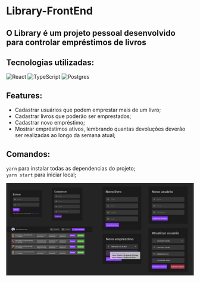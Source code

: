 # Library-FrontEnd

## O Library é um projeto pessoal desenvolvido para controlar empréstimos de livros

## Tecnologias utilizadas:

<img alt="React" src="https://img.shields.io/badge/react-%2320232a.svg?&style=for-the-badge&logo=react&logoColor=%2361DAFB"/>
<img alt="TypeScript" src="https://img.shields.io/badge/typescript-%23007ACC.svg?&style=for-the-badge&logo=typescript&logoColor=white"/>
<img alt="Postgres" src ="https://img.shields.io/badge/postgres-%23316192.svg?&style=for-the-badge&logo=postgresql&logoColor=white"/>

## Features:
* Cadastrar usuários que podem emprestar mais de um livro;
* Cadastrar livros que poderão ser emprestados;
* Cadastrar novo empréstimo;
* Mostrar empréstimos ativos, lembrando quantas devoluções deverão ser realizadas ao longo da semana atual;

## Comandos: 

`yarn` para instalar todas as dependencias do projeto; </br>
`yarn start` para iniciar local; </br>

![site](https://github.com/GuihLeme/Library-FrontEnd/blob/master/github2.png)


